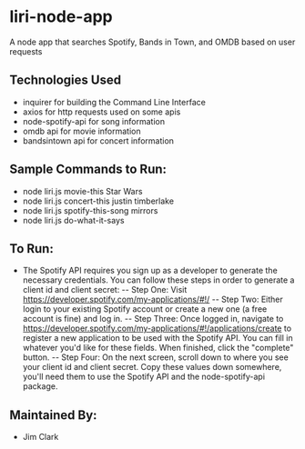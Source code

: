 # liri-node-app

A node app that searches Spotify, Bands in Town, and OMDB based on user requests

## Technologies Used
- inquirer for building the Command Line Interface
- axios for http requests used on some apis
- node-spotify-api for song information
- omdb api for movie information
- bandsintown api for concert information

## Sample Commands to Run:
- node liri.js movie-this Star Wars
- node liri.js concert-this justin timberlake
- node liri.js spotify-this-song mirrors
- node liri.js do-what-it-says

## To Run:
- The Spotify API requires you sign up as a developer to generate the necessary credentials. You can follow these steps in order to generate a client id and client secret:
  -- Step One: Visit https://developer.spotify.com/my-applications/#!/
  -- Step Two: Either login to your existing Spotify account or create a new one (a free account is fine) and log in.
  -- Step Three: Once logged in, navigate to https://developer.spotify.com/my-applications/#!/applications/create to register a new application to be used with the Spotify API. You can fill in whatever you'd like for these fields. When finished, click the "complete" button.
  -- Step Four: On the next screen, scroll down to where you see your client id and client secret. Copy these values down somewhere, you'll need them to use the Spotify API and the node-spotify-api package.

## Maintained By:
- Jim Clark
